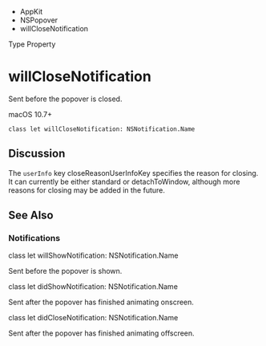 

- AppKit
- NSPopover
-  willCloseNotification 

Type Property

# willCloseNotification

Sent before the popover is closed.

macOS 10.7+

``` source
class let willCloseNotification: NSNotification.Name
```

## Discussion

The `userInfo` key closeReasonUserInfoKey specifies the reason for closing. It can currently be either standard or detachToWindow, although more reasons for closing may be added in the future.

## See Also

### Notifications

class let willShowNotification: NSNotification.Name

Sent before the popover is shown.

class let didShowNotification: NSNotification.Name

Sent after the popover has finished animating onscreen.

class let didCloseNotification: NSNotification.Name

Sent after the popover has finished animating offscreen.

